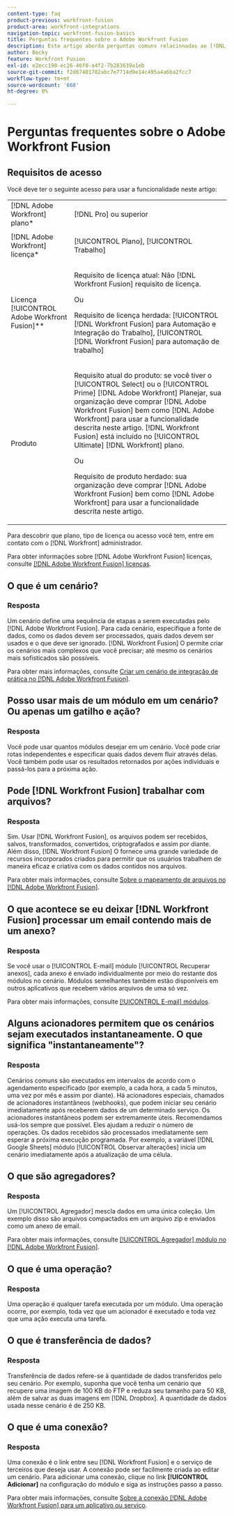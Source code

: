```yaml
---
content-type: faq
product-previous: workfront-fusion
product-area: workfront-integrations
navigation-topic: workfront-fusion-basics
title: Perguntas frequentes sobre o Adobe Workfront Fusion
description: Este artigo aborda perguntas comuns relacionadas ao [!DNL Adobe Workfront Fusion], incluindo informações sobre objetos comumente usados em workflows do Fusion
author: Becky
feature: Workfront Fusion
exl-id: e2ecc190-ec26-46f0-a4f2-7b283639a1eb
source-git-commit: f2d67401782abc7e7714d9e14c495a4a6ba2fcc7
workflow-type: tm+mt
source-wordcount: '668'
ht-degree: 0%

---
```


# Perguntas frequentes sobre o Adobe Workfront Fusion

## Requisitos de acesso

Você deve ter o seguinte acesso para usar a funcionalidade neste artigo:

<table style="table-layout:auto"> 
 <col> 
 <col> 
 <tbody> 
  <tr> 
    <td role="rowheader">[!DNL Adobe Workfront] plano*</td> 
   <td> <p>[!DNL Pro] ou superior</p> </td> 
  </tr> 
  <tr data-mc-conditions=""> 
   <td role="rowheader">[!DNL Adobe Workfront] licença*</td> 
   <td> <p>[!UICONTROL Plano], [!UICONTROL Trabalho]</p> </td> 
  </tr> 
  <tr> 
   <td role="rowheader">Licença [!UICONTROL Adobe Workfront Fusion]**</td> 
   <td>
   <p>Requisito de licença atual: Não [!DNL Workfront Fusion] requisito de licença.</p>
   <p>Ou</p>
   <p>Requisito de licença herdada: [!UICONTROL [!DNL Workfront Fusion] para Automação e Integração do Trabalho], [!UICONTROL [!DNL Workfront Fusion] para automação de trabalho]</p>
   </td> 
  </tr> 
  <tr> 
   <td role="rowheader">Produto</td> 
   <td>
   <p>Requisito atual do produto: se você tiver o [!UICONTROL Select] ou o [!UICONTROL Prime] [!DNL Adobe Workfront] Planejar, sua organização deve comprar [!DNL Adobe Workfront Fusion] bem como [!DNL Adobe Workfront] para usar a funcionalidade descrita neste artigo. [!DNL Workfront Fusion] está incluído no [!UICONTROL Ultimate] [!DNL Workfront] plano.</p>
   <p>Ou</p>
   <p>Requisito de produto herdado: sua organização deve comprar [!DNL Adobe Workfront Fusion] bem como [!DNL Adobe Workfront] para usar a funcionalidade descrita neste artigo.</p>
   </td> 
  </tr> 
 </tbody> 
</table>

Para descobrir que plano, tipo de licença ou acesso você tem, entre em contato com o [!DNL Workfront] administrador.

Para obter informações sobre [!DNL Adobe Workfront Fusion] licenças, consulte [[!DNL Adobe Workfront Fusion] licenças](../../workfront-fusion/get-started/license-automation-vs-integration.md).

## O que é um cenário?

### Resposta

Um cenário define uma sequência de etapas a serem executadas pelo [!DNL Adobe Workfront Fusion]. Para cada cenário, especifique a fonte de dados, como os dados devem ser processados, quais dados devem ser usados e o que deve ser ignorado. [!DNL Workfront Fusion] O permite criar os cenários mais complexos que você precisar; até mesmo os cenários mais sofisticados são possíveis.

Para obter mais informações, consulte [Criar um cenário de integração de prática no [!DNL Adobe Workfront Fusion]](../../workfront-fusion/get-started/create-a-practice-scenario.md).

## Posso usar mais de um módulo em um cenário? Ou apenas um gatilho e ação?

### Resposta

Você pode usar quantos módulos desejar em um cenário. Você pode criar rotas independentes e especificar quais dados devem fluir através delas. Você também pode usar os resultados retornados por ações individuais e passá-los para a próxima ação.

## Pode [!DNL Workfront Fusion] trabalhar com arquivos?

### Resposta

Sim. Usar [!DNL Workfront Fusion], os arquivos podem ser recebidos, salvos, transformados, convertidos, criptografados e assim por diante. Além disso, [!DNL Workfront Fusion] O fornece uma grande variedade de recursos incorporados criados para permitir que os usuários trabalhem de maneira eficaz e criativa com os dados contidos nos arquivos.

Para obter mais informações, consulte [Sobre o mapeamento de arquivos no [!DNL Adobe Workfront Fusion]](../../workfront-fusion/mapping/about-mapping-files.md).

## O que acontece se eu deixar [!DNL Workfront Fusion] processar um email contendo mais de um anexo?

### Resposta

Se você usar o [!UICONTROL E-mail] módulo [!UICONTROL Recuperar anexos], cada anexo é enviado individualmente por meio do restante dos módulos no cenário. Módulos semelhantes também estão disponíveis em outros aplicativos que recebem vários arquivos de uma só vez.

Para obter mais informações, consulte [[!UICONTROL E-mail] módulos](../../workfront-fusion/apps-and-their-modules/email-modules.md).

## Alguns acionadores permitem que os cenários sejam executados instantaneamente. O que significa &quot;instantaneamente&quot;?

### Resposta

Cenários comuns são executados em intervalos de acordo com o agendamento especificado (por exemplo, a cada hora, a cada 5 minutos, uma vez por mês e assim por diante). Há acionadores especiais, chamados de acionadores instantâneos (webhooks), que podem iniciar seu cenário imediatamente após receberem dados de um determinado serviço. Os acionadores instantâneos podem ser extremamente úteis. Recomendamos usá-los sempre que possível. Eles ajudam a reduzir o número de operações. Os dados recebidos são processados imediatamente sem esperar a próxima execução programada. Por exemplo, a variável [!DNL Google Sheets] módulo [!UICONTROL Observar alterações] inicia um cenário imediatamente após a atualização de uma célula.

## O que são agregadores?

### Resposta

Um [!UICONTROL Agregador] mescla dados em uma única coleção. Um exemplo disso são arquivos compactados em um arquivo zip e enviados como um anexo de email.

Para obter mais informações, consulte [[!UICONTROL Agregador] módulo no [!DNL Adobe Workfront Fusion]](../../workfront-fusion/modules/aggregator-module.md).

## O que é uma operação?

### Resposta

Uma operação é qualquer tarefa executada por um módulo. Uma operação ocorre, por exemplo, toda vez que um acionador é executado e toda vez que uma ação executa uma tarefa.

## O que é transferência de dados?

### Resposta

Transferência de dados refere-se à quantidade de dados transferidos pelo seu cenário. Por exemplo, suponha que você tenha um cenário que recupere uma imagem de 100 KB do FTP e reduza seu tamanho para 50 KB, além de salvar as duas imagens em [!DNL Dropbox]. A quantidade de dados usada nesse cenário é de 250 KB.

## O que é uma conexão?

### Resposta

Uma conexão é o link entre seu [!DNL Workfront Fusion] e o serviço de terceiros que deseja usar. A conexão pode ser facilmente criada ao editar um cenário. Para adicionar uma conexão, clique no link **[!UICONTROL Adicionar]** na configuração do módulo e siga as instruções passo a passo.

Para obter mais informações, consulte [Sobre a conexão [!DNL Adobe Workfront Fusion] para um aplicativo ou serviço](../../workfront-fusion/connections/about-connecting-wf-fusion-to-app-or-service.md).
